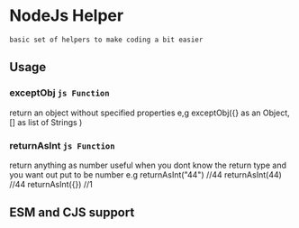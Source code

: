 # NodeJs Helper

``` basic set of helpers to make coding a bit easier ```
## Usage

### exceptObj ```js Function ```
 return an object without specified properties 
 e,g exceptObj({} as an Object,[] as list of Strings )

### returnAsInt ```js Function ```
 return anything as number useful when you dont know the return type and you want out put to be number
 e.g returnAsInt("44") //44 returnAsInt(44) //44 returnAsInt({}) //1



## ESM and CJS support